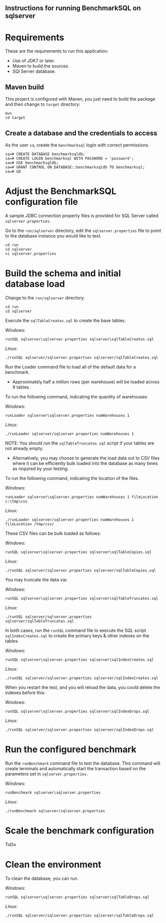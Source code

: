 
Instructions for running BenchmarkSQL on sqlserver
---------------------------------------------------

# Requirements

These are the requirements to run this application:

* Use of JDK7 or later.
* Maven to build the sources.
* SQl Server database.

## Maven build

This project is configured with Maven, you just need to build the package and
then change to `target` directory:

    mvn
    cd target

## Create a database and the credentials to access

As the user `sa`, create the `benchmarksql` login with correct permissions.

    sa=# CREATE DATABASE benchmarksqldb;
	sa=# CREATE LOGIN benchmarksql WITH PASSWORD = 'password';
    sa=# USE benchmarksqldb;
    sa=# GRANT CONTROL ON DATABASE::benchmarksqldb TO benchmarksql;
    sa=# GO

# Adjust the BenchmarkSQL configuration file

A sample JDBC connection property files is provided for SQL Server called
`sqlserver.properties`.

Go to the `run/sqlserver` directory, edit the `sqlserver.properties` file to point to
the database instance you would like to test.   

    cd run
    cd sqlserver
    vi sqlserver.properties

# Build the schema and initial database load

Change to the `run/sqlserver` directory.

    cd run
    cd sqlserver

Execute the `sqlTableCreates.sql` to create the base tables.

_Windows:_

    runSQL sqlserver\sqlserver.properties sqlserver\sqlTableCreates.sql

_Linux:_

    ./runSQL sqlserver/sqlserver.properties sqlserver/sqlTableCreates.sql

Run the Loader command file to load all of the default data for a benchmark.

 * Approximately half a million rows (per warehouse) will be loaded across 9
 tables.

To run the following command, indicating the quantity of warehouses:

_Windows:_

    runLoader sqlserver\sqlserver.properties numWarehouses 1

_Linux:_

    ./runLoader sqlserver/sqlserver.properties numWarehouses 1

NOTE: You should run the `sqlTableTruncates.sql` script if your tables are not
already empty.
      
 * Alternatively, you may choose to generate the load data out to CSV files
 where it can be efficiently bulk loaded into the database as many times as
 required by your testing.

To run the following command, indicating the location of the files.

_Windows:_

    runLoader sqlserver\sqlserver.properties numWarehouses 1 fileLocation c:\tmp\csv   

_Linux:_

    ./runLoader sqlserver/sqlserver.properties numWarehouses 1 fileLocation /tmp/csv/   

These CSV files can be bulk loaded as follows:

_Windows:_

    runSQL sqlserver\sqlserver.properties sqlserver\sqlTableCopies.sql

_Linux:_

    ./runSQL sqlserver/sqlserver.properties sqlserver/sqlTableCopies.sql

You may truncate the data via:

_Windows:_

    runSQL sqlserver\sqlserver.properties sqlserver\sqlTableTruncates.sql

_Linux:_

    ./runSQL sqlserver/sqlserver.properties sqlserver/sqlTableTruncates.sql

In both cases, run the `runSQL` command file to execute the SQL script
`sqlIndexCreates.sql` to create the primary keys & other indexes on the tables.

_Windows:_

    runSQL sqlserver\sqlserver.properties sqlserver\sqlIndexCreates.sql

_Linux:_

    ./runSQL sqlserver/sqlserver.properties sqlserver/sqlIndexCreates.sql

When you restart the test, and you will reload the data, you could delete the
indexes before this:

_Windows:_

    runSQL sqlserver\sqlserver.properties sqlserver\sqlIndexDrops.sql

_Linux:_

    ./runSQL sqlserver/sqlserver.properties sqlserver/sqlIndexDrops.sql

# Run the configured benchmark

Run the `runBenchmark` command file to test the database.
This command will create terminals and automatically start the transaction
based on the parameters set in `sqlserver.properties`. 

_Windows:_

    runBenchmark sqlserver\sqlserver.properties

_Linux:_

    ./runBenchmark sqlserver/sqlserver.properties

# Scale the benchmark configuration

ToDo

# Clean the environment

To clean the database, you can run.

_Windows:_

    runSQL sqlserver\sqlserver.properties sqlserver\sqlTableDrops.sql

_Linux:_

    ./runSQL sqlserver/sqlserver.properties sqlserver/sqlTableDrops.sql

